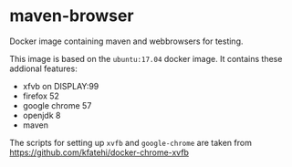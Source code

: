 # maven-browser
Docker image containing maven and webbrowsers for testing.

This image is based on the `ubuntu:17.04` docker image. It contains these addional features:
  * xfvb on DISPLAY:99
  * firefox 52
  * google chrome 57
  * openjdk 8
  * maven
 
The scripts for setting up `xvfb` and `google-chrome` are taken from https://github.com/kfatehi/docker-chrome-xvfb
